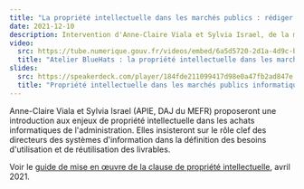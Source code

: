 ```yaml
---
title: "La propriété intellectuelle dans les marchés publics : rédiger et mettre en oeuvre les documents particuliers."
date: 2021-12-10
description: Intervention d'Anne-Claire Viala et Sylvia Israel, de la mission d'appui au patrimoine immatériel de l'État
video:
  src: https://tube.numerique.gouv.fr/videos/embed/6a5d5720-2d1a-4d9c-b578-368ab0126f1b
  title: "Atelier BlueHats : la propriété intellectuelle dans les marchés publics"
slides:
  src: https://speakerdeck.com/player/184fde211099417d98e0a47fb2ad847e
  title: "Propriété intellectuelle dans les marchés publics informatiques"
---
```


Anne-Claire Viala et Sylvia Israel (APIE, DAJ du MEFR) proposeront une introduction aux enjeux de propriété intellectuelle dans les achats informatiques de l'administration.  Elles insisteront sur le rôle clef des directeurs des systèmes d'information dans la définition des besoins d'utilisation et de réutilisation des livrables.

Voir le [guide de mise en œuvre de la clause de propriété intellectuelle](https://www.economie.gouv.fr/files/files/directions_services/apie/propriete_intellectuelle/publications/Guide_CCAG2104.pdf), avril 2021.

